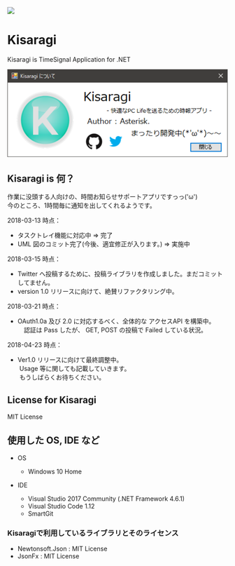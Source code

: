 [![](http://img.shields.io/badge/license-MIT-blue.svg)](./LICENSE)
# Kisaragi
Kisaragi is TimeSignal Application for .NET

![KisaragiInfo](KisaragiInfo.png)
## Kisaragi is 何？
作業に没頭する人向けの、時間お知らせサポートアプリですっっ('ω')  
今のところ、1時間毎に通知を出してくれるようです。  

2018-03-13 時点：  
- タスクトレイ機能に対応中 => 完了
- UML 図のコミット完了(今後、適宜修正が入ります。) => 実施中  

2018-03-15 時点：  
- Twitter へ投稿するために、投稿ライブラリを作成しました。まだコミットしてません。
- version 1.0 リリースに向けて、絶賛リファクタリング中。  

2018-03-21 時点： 
- OAuth1.0a 及び 2.0 に対応するべく、全体的な アクセスAPI を構築中。
　認証は Pass したが、 GET, POST の投稿で Failed している状況。

2018-04-23 時点： 
- Ver1.0 リリースに向けて最終調整中。  
  Usage 等に関しても記載していきます。  
  もうしばらくお待ちください。
 
## License for Kisaragi
MIT License

## 使用した OS, IDE など
- OS
  - Windows 10 Home

- IDE
  - Visual Studio 2017 Community (.NET Framework 4.6.1)
  - Visual Studio Code 1.12
  - SmartGit
  
### Kisaragiで利用しているライブラリとそのライセンス
- Newtonsoft.Json : MIT License
- JsonFx : MIT License
